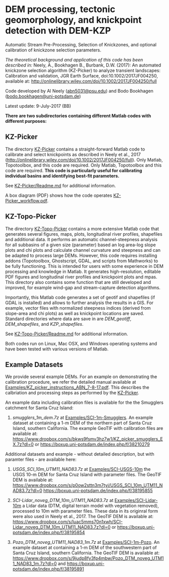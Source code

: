 # DEM processing, tectonic geomorphology, and knickpoint detection with DEM-KZP
Automatic Stream Pre-Processing, Selection of Knickzones, and optional calibration of knickzone selection parameters.

*The theoretical background and application of this code has been described in:*
Neely, A., Bookhagen B., Burbank, D.W. (2017): An automated knickzone selection algorithm (KZ-Picker) to analyze transient landscapes: Calibration and validation, JGR Earth Surface, doi:10.1002/2017JF004250, available at:
http://onlinelibrary.wiley.com/doi/10.1002/2017JF004250/full

Code developed by Al Neely (abn5031@psu.edu) and Bodo Bookhagen (bodo.bookhagen@uni-potsdam.de)

Latest update: 9-July-2017 (BB)


**There are two subdirectories containing different Matlab codes with different purposes:**

## KZ-Picker
The directory [KZ-Picker](KZ-Picker) contains a straight-forward Matlab code to calibrate and select knickpoints as described in Neely et al., 2017 (http://onlinelibrary.wiley.com/doi/10.1002/2017JF004250/full). Only Matlab, Topotoolbox, and this code are required. Only Matlab, Topotoolbox and this code are required. **This code is particularly useful for calibrating individual basins and identifying best-fit parameters.**

See [KZ-Picker/Readme.md](KZ-Picker/Readme.md) for additional information.

A box diagram (PDF) shows how the code operates [KZ-Picker_workflow.pdf](KZ-Picker/KZP-Picker_workflow.pdf).

## KZ-Topo-Picker
The directory [KZ-Topo-Picker](KZ-Topo-Picker) contains a more extensive Matlab code that generates several figures, maps, plots, longitudinal river profiles, shapefiles and additional data. It performs an automatic channel-steepness analysis for all subbasins of a given size (parameter) based an log area-log slope plots and chi plots and calculate channel curvature and steepness and can be adapted to process large DEMs.
However, this code requires installing addons (Topotoolbox, Ghostscript, GDAL, and scripts from Mathworks) to be fully functioning. This is intended for users with some experience in DEM processing and knowledge in Matlab. It generates high-resolution, editable PDF figures and longitudinal river profiles and knickpoint plots and mpas. This directory also contains some function that are still developed and improved, for example wind-gap and stream-capture detection algorithms.

Importantly, this Matlab code generates a set of geotif and shapefiles (if GDAL is installed) and allows to further analysis the results in a GIS. For example, vector files with normalized steepness indices (derived from slope-area and chi plots) as well as knickpoint locations are saved. Standard directories where data are save in are _DEM_geotiff_, _DEM_shapefiles_, and _KZP_shapefiles_.

See [KZ-Topo-Picker/Readme.md](KZ-Topo-Picker/Readme.md) for additional information. 

Both codes run on Linux, Mac OSX, and Windows operating systems and have been tested with various versions of Matlab.

## Example Datasets
We provide several example DEMs. For an example on demonstrating the calibration procedure, we refer the detailed manual available at [Examples/KZ_picker_instructions_ABN_7-8-17.pdf](Examples/KZ_picker_instructions_ABN_7-8-17.pdf). This describes the calbriation and processing steps as performed by the [KZ-Picker](KZ-Picker).

An example data including calibration files is available for the the Smugglers catchment for Santa Cruz Island:

1. _smugglers_1m_dem.7z_ at [Examples/SCI-1m-Smugglers](Examples/SCI-1m-Smugglers). An example dataset at containing a 1-m DEM of the northern part of Santa Cruz Island, southern California. The example GeoTIF with calibration files are available at: https://www.dropbox.com/s/bkws9fsmv3hz7w1/KZ_picker_smugglers_EX.7z?dl=0 or https://boxup.uni-potsdam.de/index.php/f/38210279

Additional datasets and example - without detailed description, but with paramter files - are available here:

1. _USGS_SCI_10m_UTM11_NAD83.7z_ at [Examples/SCI-USGS-10m](Examples/SCI-USGS-10m) the USGS 10-m DEM for Santa Cruz Island with parameter files. The GeoTIF DEM is available at: https://www.dropbox.com/s/p0ow2sttn3m7tyi/USGS_SCI_10m_UTM11_NAD83.7z?dl=0 https://boxup.uni-potsdam.de/index.php/f/38195855

2. _SCI-Lidar_noveg_DTM_10m_UTM11_NAD83.7z_ at [Examples/SCI-Lidar-10m](Examples/SCI-Lidar-10m) a Lidar data (DTM, digital terrain model with vegetation removed), processed to 10m with parameter files. These data in its originral form were also used in Neely et al., 2017. The GeoTIF DEM is available at: https://www.dropbox.com/s/luac5mms70n1xwh/SCI-Lidar_noveg_DTM_10m_UTM11_NAD83.7z?dl=0 or https://boxup.uni-potsdam.de/index.php/f/38195854

3. _Pozo_DTM_noveg_UTM11_NAD83_1m.7z_ at [Examples/SCI-1m-Pozo](Examples/SCI-1m-Pozo). An example dataset at containing a 1-m DEM of the southwestern part of Santa Cruz Island, southern California. The GeoTIF DEM is available at: https://www.dropbox.com/s/9judp8fy3fp4mbw/Pozo_DTM_noveg_UTM11_NAD83_1m.7z?dl=0 and https://boxup.uni-potsdam.de/index.php/f/38195891
